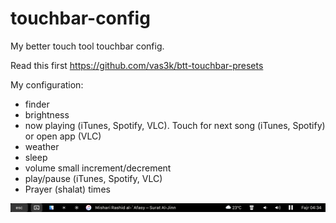 # touchbar-config
My better touch tool touchbar config.

Read this first https://github.com/vas3k/btt-touchbar-presets

My configuration:

- finder
- brightness
- now playing (iTunes, Spotify, VLC). Touch for next song (iTunes, Spotify) or open app (VLC)
- weather
- sleep
- volume small increment/decrement
- play/pause (iTunes, Spotify, VLC)
- Prayer (shalat) times

![Screenshot](screenshot.png?raw=true)
